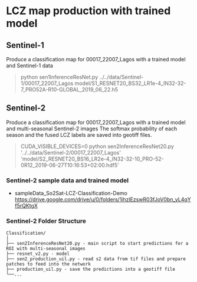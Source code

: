 # LCZ map production with trained model
## Sentinel-1
Produce a classification map for 00017_22007_Lagos with a trained model and Sentinel-1 data
> python sen1InferenceResNet.py ../../data/Sentinel-1/00017_22007_Lagos model/S1_RESNET20_BS32_LR1e-4_IN32-32-7_PRO52A-R10-GLOBAL_2019_06_22.h5

## Sentinel-2
Produce a classification map for 00017_22007_Lagos with a trained model and multi-seasonal Sentinel-2 images
The softmax probability of each season and the fused LCZ labels are saved into geotiff files.
> CUDA_VISIBLE_DEVICES=0 python sen2InferenceResNet20.py '../../data/Sentinel-2/00017_22007_Lagos' 'model/S2_RESNET20_BS16_LR2e-4_IN32-32-10_PRO-52-0R12_2019-06-27T10:16:53+02:00.hdf5'

### Sentinel-2 sample data and trained model
- sampleData_So2Sat-LCZ-Classification-Demo https://drive.google.com/drive/u/0/folders/1ihzlEzswR03fJoV0bn_yL4qYf5rQKtgX

### Sentinel-2 Folder Structure
  ```
  Classification/
  │
  ├── sen2InferenceResNet20.py - main script to start predictions for a ROI with multi-seasonal images
  ├── resnet_v2.py - model
  ├── sen2_production_uil.py - read s2 data from tif files and prepare patches to feed into the network
  ├── production_uil.py - save the predictions into a geotiff file
  └──...
  ```
